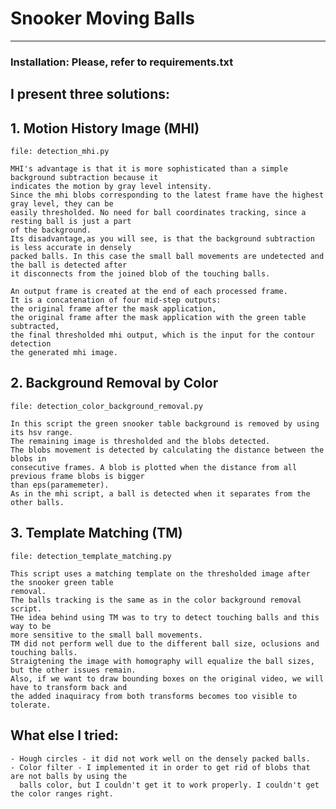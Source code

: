# Snooker Moving Balls

---

### Installation: Please, refer to requirements.txt



## I present three solutions:

## 1. Motion History Image (MHI)
    file: detection_mhi.py

    MHI's advantage is that it is more sophisticated than a simple background subtraction because it 
    indicates the motion by gray level intensity.
    Since the mhi blobs corresponding to the latest frame have the highest gray level, they can be 
    easily thresholded. No need for ball coordinates tracking, since a resting ball is just a part 
    of the background.
    Its disadvantage,as you will see, is that the background subtraction is less accurate in densely 
    packed balls. In this case the small ball movements are undetected and the ball is detected after
    it disconnects from the joined blob of the touching balls.
    
    An output frame is created at the end of each processed frame.
    It is a concatenation of four mid-step outputs:
    the original frame after the mask application,
    the original frame after the mask application with the green table subtracted,
    the final thresholded mhi output, which is the input for the contour detection
    the generated mhi image.

## 2. Background Removal by Color
    file: detection_color_background_removal.py

    In this script the green snooker table background is removed by using its hsv range.
    The remaining image is thresholded and the blobs detected.
    The blobs movement is detected by calculating the distance between the blobs in 
    consecutive frames. A blob is plotted when the distance from all previous frame blobs is bigger 
    than eps(paramemeter).  
    As in the mhi script, a ball is detected when it separates from the other balls.

## 3. Template Matching (TM)
    file: detection_template_matching.py

    This script uses a matching template on the thresholded image after the snooker green table 
    removal.
    The balls tracking is the same as in the color background removal script.
    THe idea behind using TM was to try to detect touching balls and this way to be 
    more sensitive to the small ball movements.
    TM did not perform well due to the different ball size, oclusions and touching balls. 
    Straigtening the image with homography will equalize the ball sizes, but the other issues remain.
    Also, if we want to draw bounding boxes on the original video, we will have to transform back and 
    the added inaquiracy from both transforms becomes too visible to tolerate.
    
## What else I tried:
    - Hough circles - it did not work well on the densely packed balls.
    - Color filter - I implemented it in order to get rid of blobs that are not balls by using the 
      balls color, but I couldn't get it to work properly. I couldn't get the color ranges right.


